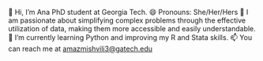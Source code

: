 👋 Hi, I’m Ana PhD student at Georgia Tech. 😄 Pronouns: She/Her/Hers
👀 I am passionate about simplifying complex problems through the effective utilization of data, making them more accessible and easily understandable.
🌱 I’m currently learning Python and improving my R and Stata skills. 
📫 You can reach me at amazmishvili3@gatech.edu


